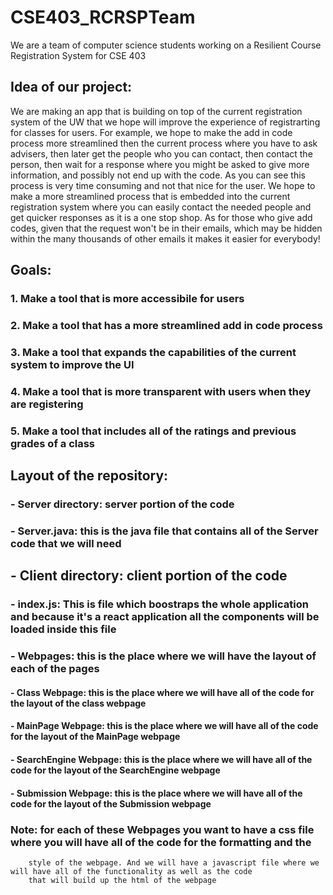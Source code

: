 # CSE403_RCRSPTeam
We are a team of computer science students working on a Resilient Course Registration System for CSE 403


## Idea of our project: 
We are making an app that is building on top of the current registration system of the UW that we hope will improve the experience of registrarting for classes for users. For example, we hope to make the add in code process more streamlined then the current process where you have to ask advisers, then later get the people who you can contact, then contact the person, then wait for a response where you might be asked to give more information, and possibly not end up with the code. As you can see this process is very time consuming and not that nice for the user. We hope to make a more streamlined process that is embedded into the current registration system where you can easily contact the needed people and get quicker responses as it is a one stop shop. As for those who give add codes, given that the request won't be in their emails, which may be hidden within the many thousands of other emails it makes it easier for everybody! 


## Goals: 
### 1. Make a tool that is more accessibile for users 
### 2. Make a tool that has a more streamlined add in code process 
### 3. Make a tool that expands the capabilities of the current system to improve the UI
### 4. Make a tool that is more transparent with users when they are registering 
### 5. Make a tool that includes all of the ratings and previous grades of a class 


## Layout of the repository:
###    - Server directory: server portion of the code 
###    - Server.java: this is the java file that contains all of the Server code that we will need
    
## - Client directory: client portion of the code 
###    - index.js: This is file which boostraps the whole application and because it's a react application all the components will be loaded inside this file
###    - Webpages: this is the place where we will have the layout of each of the pages
####        - Class Webpage: this is the place where we will have all of the code for the layout of the class webpage
####        - MainPage Webpage: this is the place where we will have all of the code for the layout of the MainPage webpage 
####        - SearchEngine Webpage: this is the place where we will have all of the code for the layout of the SearchEngine webpage 
####        - Submission Webpage: this is the place where we will have all of the code for the layout of the Submission webpage 
###        Note: for each of these Webpages you want to have a css file where you will have all of the code for the formatting and the 
        style of the webpage. And we will have a javascript file where we will have all of the functionality as well as the code 
        that will build up the html of the webpage 




